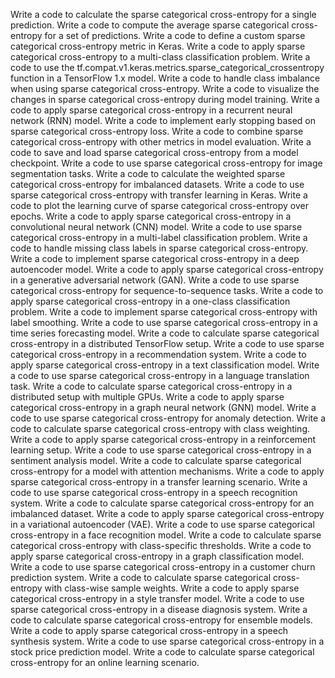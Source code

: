 Write a code to calculate the sparse categorical cross-entropy for a single prediction.
Write a code to compute the average sparse categorical cross-entropy for a set of predictions.
Write a code to define a custom sparse categorical cross-entropy metric in Keras.
Write a code to apply sparse categorical cross-entropy to a multi-class classification problem.
Write a code to use the tf.compat.v1.keras.metrics.sparse_categorical_crossentropy function in a TensorFlow 1.x model.
Write a code to handle class imbalance when using sparse categorical cross-entropy.
Write a code to visualize the changes in sparse categorical cross-entropy during model training.
Write a code to apply sparse categorical cross-entropy in a recurrent neural network (RNN) model.
Write a code to implement early stopping based on sparse categorical cross-entropy loss.
Write a code to combine sparse categorical cross-entropy with other metrics in model evaluation.
Write a code to save and load sparse categorical cross-entropy from a model checkpoint.
Write a code to use sparse categorical cross-entropy for image segmentation tasks.
Write a code to calculate the weighted sparse categorical cross-entropy for imbalanced datasets.
Write a code to use sparse categorical cross-entropy with transfer learning in Keras.
Write a code to plot the learning curve of sparse categorical cross-entropy over epochs.
Write a code to apply sparse categorical cross-entropy in a convolutional neural network (CNN) model.
Write a code to use sparse categorical cross-entropy in a multi-label classification problem.
Write a code to handle missing class labels in sparse categorical cross-entropy.
Write a code to implement sparse categorical cross-entropy in a deep autoencoder model.
Write a code to apply sparse categorical cross-entropy in a generative adversarial network (GAN).
Write a code to use sparse categorical cross-entropy for sequence-to-sequence tasks.
Write a code to apply sparse categorical cross-entropy in a one-class classification problem.
Write a code to implement sparse categorical cross-entropy with label smoothing.
Write a code to use sparse categorical cross-entropy in a time series forecasting model.
Write a code to calculate sparse categorical cross-entropy in a distributed TensorFlow setup.
Write a code to use sparse categorical cross-entropy in a recommendation system.
Write a code to apply sparse categorical cross-entropy in a text classification model.
Write a code to use sparse categorical cross-entropy in a language translation task.
Write a code to calculate sparse categorical cross-entropy in a distributed setup with multiple GPUs.
Write a code to apply sparse categorical cross-entropy in a graph neural network (GNN) model.
Write a code to use sparse categorical cross-entropy for anomaly detection.
Write a code to calculate sparse categorical cross-entropy with class weighting.
Write a code to apply sparse categorical cross-entropy in a reinforcement learning setup.
Write a code to use sparse categorical cross-entropy in a sentiment analysis model.
Write a code to calculate sparse categorical cross-entropy for a model with attention mechanisms.
Write a code to apply sparse categorical cross-entropy in a transfer learning scenario.
Write a code to use sparse categorical cross-entropy in a speech recognition system.
Write a code to calculate sparse categorical cross-entropy for an imbalanced dataset.
Write a code to apply sparse categorical cross-entropy in a variational autoencoder (VAE).
Write a code to use sparse categorical cross-entropy in a face recognition model.
Write a code to calculate sparse categorical cross-entropy with class-specific thresholds.
Write a code to apply sparse categorical cross-entropy in a graph classification model.
Write a code to use sparse categorical cross-entropy in a customer churn prediction system.
Write a code to calculate sparse categorical cross-entropy with class-wise sample weights.
Write a code to apply sparse categorical cross-entropy in a style transfer model.
Write a code to use sparse categorical cross-entropy in a disease diagnosis system.
Write a code to calculate sparse categorical cross-entropy for ensemble models.
Write a code to apply sparse categorical cross-entropy in a speech synthesis system.
Write a code to use sparse categorical cross-entropy in a stock price prediction model.
Write a code to calculate sparse categorical cross-entropy for an online learning scenario.